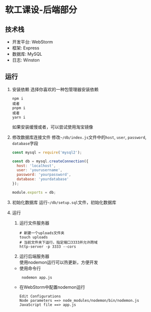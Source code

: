 # 软工课设-后端部分
## 技术栈
- 开发平台: WebStorm
- 框架: Express
- 数据库: MySQL
- 日志: Winston

## 运行
1. 安装依赖
选择你喜欢的一种包管理器安装依赖
    ```shell
    npm i
    或者
    pnpm i
    或者
    yarn i
    ```
    如果安装缓慢或者，可以尝试使用淘宝镜像

2. 修改数据库连接文件
    修改`~/db/index.js`文件中的`host`, `user`, `password`, `database`字段
    ```javascript
    const mysql = require('mysql2');

    const db = mysql.createConnection({
      host: 'localhost',
      user: 'yourusername',
      password: 'yourpassword',
      database: 'yourdatabase'
    });
    
    module.exports = db;
    ```

3. 初始化数据库
   运行`~/db/setup.sql`文件，初始化数据库

4. 运行
   1. 运行文件服务器
       ```shell
       # 新建一个uploads文件夹
       touch uploads
       # 当前文件夹下运行，指定端口3333并允许跨域
       http-server -p 3333 --cors
       ```
   2. 运行后端服务器
    <br>使用nodemon运行可以热更新，方便开发
   - 使用命令行
       ```shell
        nodemon app.js
       ```
   - 在WebStorm中配置nodemon运行
     ```shell
     Edit Configurations
     Node parameters ==> node_modules/nodemon/bin/nodemon.js
     JavaScript file ==> app.js
     ```
